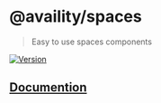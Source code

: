# @availity/spaces

> Easy to use spaces components

[![Version](https://img.shields.io/npm/v/@availity/spaces.svg?style=for-the-badge)](https://www.npmjs.com/package/@availity/spaces)

## [Documention](https://availity.github.io/availity-react/components/spaces)
